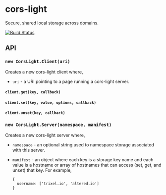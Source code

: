 # cors-light

Secure, shared local storage across domains.

[![Build Status](https://travis-ci.org/yarn-co/cors-light.svg?branch=master)](https://travis-ci.org/yarn-co/cors-light)

## API

### `new CorsLight.Client(uri)`
Creates a new cors-light client where,
 - `uri` - a URI pointing to a page running a cors-light server.

#### `client.get(key, callback)`
#### `client.set(key, value, options, callback)`
#### `client.unset(key, callback)`

### `new CorsLight.Server(namespace, manifest)`
Creates a new cors-light server where,
  - `namespace` - an optional string used to namespace storage associated with this server.
  - `manifest` - an object where each key is a storage key name and each value is a hostname or array of hostnames that can access (set, get, and unset) that key.  For example,

    ```json5
    {
      username: ['trixel.io', 'altered.io']
    }
    ```
